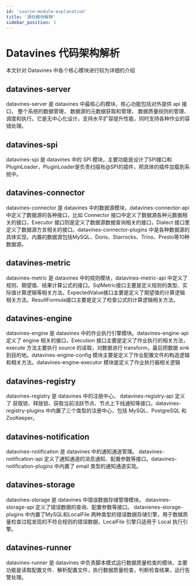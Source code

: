 ```yaml
---
id: 'source-module-explanation'
title: '源码模块解释'
sidebar_position: 3
---
```


# Datavines 代码架构解析

本文针对 Datavines 中各个核心模块进行较为详细的介绍

## datavines-server

datavines-server 是 datavines 中最核心的模块，核心功能包括对外提供 api 接口， 整个系统的数据管理， 数据源的元数据获取和管理， 数据质量规则的管理、调度和执行。它是无中心化设计，支持水平扩容提升性能，同时支持各种作业的容错处理。

## datavines-spi

datavines-spi 是 datavines 中的 SPI 模块，主要功能是设计了SPI接口和PluginLoader，PluginLoader是负责扫描有@SPI的插件，把具体的插件加载到系统中。

## datavines-connector

datavines-connector 是 datavines 中的数据源模块，datavines-connector-api 中定义了数据源的各种接口，比如 Connector 接口中定义了数据源各种元数据相关的接口，Executor 接口则是定义了数据源数据查询相关的接口，Dialect 接口里定义了数据源方言相关的接口。datavines-connector-plugins 中是各种数据源的具体实现，内置的数据源包括MySQL、Doris、Starrocks、Trino、Presto等10种数据源。

## datavines-metric

datavines-metric 是 datavines 中的规则模块，datavines-metric-api 中定义了规则、期望值、结果计算公式的接口。SqlMetric接口主要是定义规则的类型、实际值计算逻辑等相关方法。ExpectedValue接口主要是定义了期望值的计算逻辑相关方法。ResultFormula接口主要是定义了检查公式的计算逻辑相关方法。

## datavines-engine

datavines-engine 是 datavines 中的作业执行引擎模块。datavines-engine-api 定义了 engine 相关的接口，Execution 接口主要是定义了作业执行的相关方法，execute 方法主要执行 source 的读取，对数据进行 transform，最后把数据 sink 到目的地。datavines-engine-config 模块主要是定义了作业配置文件的构造逻辑和相关方法。datavines-engine-executor 模块是定义了作业执行器相关逻辑

## datavines-registry

datavines-registry 是 datavines 中的注册中心。 datavines-registry-api 定义了 获取锁、释放锁、获取当前活跃节点、节点上下线通知等接口。datavines-registry-plugins 中内置了三个类型的注册中心，包括 MySQL、PostgreSQL 和 ZooKeeper。
## datavines-notification

datavines-notification 是 datavines 中的通知通道管理。 datavines-notification-api 定义了通知通道的消息通知、配置参数等接口。datavines-notification-plugins 中内置了 email 类型的通知通道实现。
## datavines-storage

datavines-storage 是 datavines 中错误数据存储管理模块。 datavines-storage-api 定义了错误数据的查询、配置参数等接口。 datavienes-storage-plugins 中内置了MySQL和LocalFile 两种类型的错误数据存储引擎，用于数据质量检查过程发现的不符合规则的错误数据，LocalFile 引擎只适用于 Local 执行引擎。

## datavines-runner

datavines-runner 是 datavines 中负责脚本模式运行数据质量检查的模块，主要功能是读取配置文件、解析配置文件，执行数据质量检查，判断检查结果，运行告警处理。
